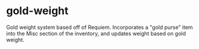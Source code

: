 # gold-weight
Gold weight system based off of Requiem. Incorporates a "gold purse" item into the Misc section of the inventory, and updates weight based on gold weight.
